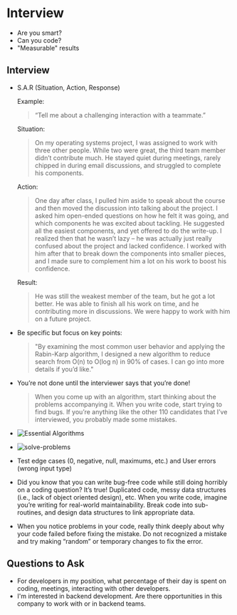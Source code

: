 # Interview

- Are you smart?
- Can you code?
- "Measurable" results

## Interview

- S.A.R (Situation, Action, Response)

  Example:

  > “Tell me about a challenging interaction with a teammate.”

  Situation:

  > On my operating systems project, I was assigned to work with three other people. While two were great, the third team member didn’t contribute much. He stayed quiet during meetings, rarely chipped in during email discussions, and struggled to complete his components.

  Action:

  > One day after class, I pulled him aside to speak about the course and then moved the discussion into talking about the project. I asked him open-ended questions on how he felt it was going, and which components he was excited about tackling. He suggested all the easiest components, and yet offered to do the write-up. I realized then that he wasn’t lazy – he was actually just really confused about the project and lacked confidence. I worked with him after that to break down the components into smaller pieces, and I made sure to complement him a lot on his work to boost his confidence.

  Result:

  > He was still the weakest member of the team, but he got a lot better. He was able to finish all his work on time, and he contributing more in discussions. We were happy to work with him on a future project.

- Be specific but focus on key points:

  > "By examining the most common user behavior and applying the Rabin-Karp algorithm, I designed a new algorithm to reduce search from O(n) to O(log n) in 90% of cases. I can go into more details if you’d like."

- You’re not done until the interviewer says that you’re done!

  > When you come up with an algorithm, start thinking about the problems accompanying it. When you write code, start trying to find bugs. If you’re anything like the other 110 candidates that I’ve interviewed, you probably made some mistakes.

- ![Essential Algorithms](../images/essential-algs.png)

- ![solve-problems](../images/solve-problems.png)

- Test edge cases (0, negative, null, maximums, etc.) and User errors (wrong input type)

- Did you know that you can write bug-free code while still doing horribly on a coding question? It’s true! Duplicated code, messy data structures (i.e., lack of object oriented design), etc. When you write code, imagine you’re writing for real-world maintainability. Break code into sub-routines, and design data structures to link appropriate data.

- When you notice problems in your code, really think deeply about why your code failed before fixing the mistake. Do not recognized a mistake and try making “random” or temporary changes to fix the error.

## Questions to Ask

- For developers in my position, what percentage of their day is spent on coding, meetings, interacting with other developers.
- I'm interested in backend development. Are there opportunities in this company to work with or in backend teams.
